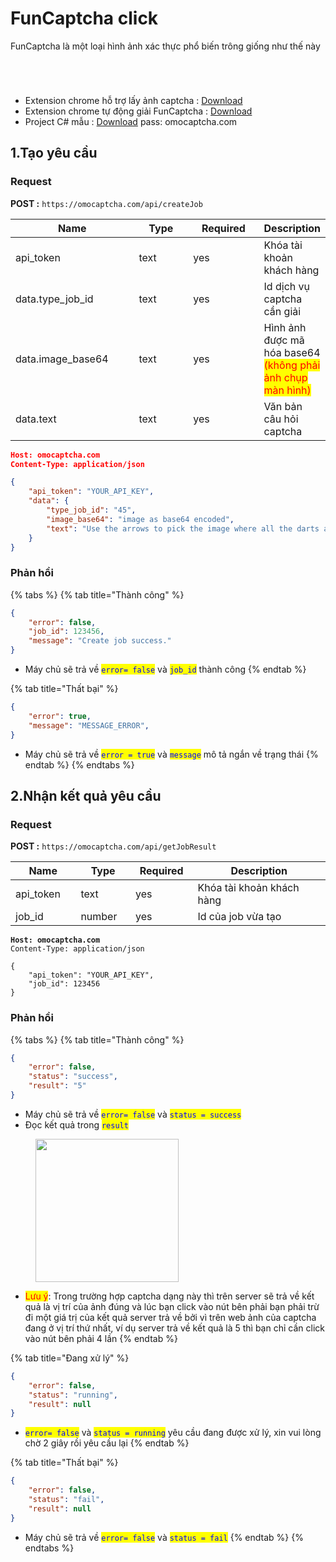 # FunCaptcha click

FunCaptcha là một loại hình ảnh xác thực phổ biến trông giống như thế này

<div>

<figure><img src="../../.gitbook/assets/screenshot_1704458293.png" alt=""><figcaption></figcaption></figure>

 

<figure><img src="../../.gitbook/assets/screenshot_1704458322.png" alt=""><figcaption></figcaption></figure>

 

<figure><img src="../../.gitbook/assets/screenshot_1704458253.png" alt=""><figcaption></figcaption></figure>

 

<figure><img src="../../.gitbook/assets/screenshot_1704458229.png" alt=""><figcaption></figcaption></figure>

</div>

* Extension chrome hỗ trợ lấy ảnh captcha : [Download](https://drive.google.com/drive/folders/1Yta29aRJAGro4zILxe\_hZWoyHhlD2GQg)
* Extension chrome tự động giải FunCaptcha : [Download](https://drive.google.com/drive/folders/1Yta29aRJAGro4zILxe\_hZWoyHhlD2GQg)
* Project C# mẫu : [Download](https://drive.google.com/file/d/1sp5OIOqSgY3X\_vSLcnS3EHQrcT5L8yp9/view?usp=drive\_link) pass: omocaptcha.com

## 1.Tạo yêu cầu

### Request

**POST :** `https://omocaptcha.com/api/createJob`

<table><thead><tr><th width="199">Name</th><th width="88">Type</th><th width="112">Required</th><th>Description</th></tr></thead><tbody><tr><td>api_token</td><td>text</td><td>yes</td><td>Khóa tài khoản khách hàng</td></tr><tr><td>data.type_job_id</td><td>text</td><td>yes</td><td>Id dịch vụ captcha cần giải</td></tr><tr><td>data.image_base64</td><td>text</td><td>yes</td><td>Hình ảnh được mã hóa base64 <mark style="color:red;">(không phải ảnh chụp màn hình)</mark><img src="../../.gitbook/assets/image (1).jpg" alt=""></td></tr><tr><td>data.text</td><td>text</td><td>yes</td><td>Văn bản câu hỏi captcha<img src="../../.gitbook/assets/screenshot_1704458293 (1).png" alt="" data-size="original"></td></tr></tbody></table>

```json
Host: omocaptcha.com
Content-Type: application/json

{
	"api_token": "YOUR_API_KEY",
	"data": {
		"type_job_id": "45",
		"image_base64": "image as base64 encoded",
		"text": "Use the arrows to pick the image where all the darts add up to the number in the left image"
	}
}
```

### Phản hồi

{% tabs %}
{% tab title="Thành công" %}
```json
{
	"error": false,
	"job_id": 123456,
	"message": "Create job success."
}
```

* Máy chủ sẽ trả về <mark style="color:blue;">`error= false`</mark> và <mark style="color:blue;">`job_id`</mark> thành công
{% endtab %}

{% tab title="Thất bại" %}
```json
{
	"error": true,
	"message": "MESSAGE_ERROR",
}
```

* Máy chủ sẽ trả về <mark style="color:blue;">`error = true`</mark> và <mark style="color:blue;">`message`</mark> mô tả ngắn về trạng thái
{% endtab %}
{% endtabs %}

## 2.Nhận kết quả yêu cầu

### Request

**POST :** `https://omocaptcha.com/api/getJobResult`

<table><thead><tr><th width="122">Name</th><th width="99">Type</th><th width="111"> Required</th><th width="412">Description</th></tr></thead><tbody><tr><td>api_token</td><td>text</td><td>yes</td><td>Khóa tài khoản khách hàng</td></tr><tr><td>job_id</td><td>number</td><td>yes</td><td>Id của job vừa tạo</td></tr></tbody></table>

<pre class="language-json"><code class="lang-json"><strong>Host: omocaptcha.com
</strong>Content-Type: application/json

{
	"api_token": "YOUR_API_KEY",
	"job_id": 123456
}
</code></pre>

### Phản hồi

{% tabs %}
{% tab title="Thành công" %}
```json
{
	"error": false,
	"status": "success",
	"result": "5"
}
```

* Máy chủ sẽ trả về <mark style="color:blue;">`error= false`</mark> và <mark style="color:blue;">`status = success`</mark>
* Đọc kết quả trong <mark style="color:blue;">`result`</mark>

<figure><img src="../../.gitbook/assets/screenshot_1704458322 (3).png" alt="" width="229"><figcaption></figcaption></figure>

* <mark style="color:red;">Lưu ý</mark>: Trong trường hợp captcha dạng này thì trên server sẽ trả về kết quả là vị trí của ảnh đúng và lúc bạn click vào nút bên phải bạn phải trừ đi một giá trị của kết quả server trả về bởi vì trên web ảnh của captcha đang ở vị trí thứ nhất, ví dụ server trả về kết quả là 5 thì bạn chỉ cần click vào nút bên phải 4 lần
{% endtab %}

{% tab title="Đang xử lý" %}
```json
{
	"error": false,
	"status": "running",
	"result": null
}
```

* <mark style="color:blue;">`error= false`</mark> và <mark style="color:blue;">`status = running`</mark> yêu cầu đang được xử lý, xin vui lòng chờ 2 giây rồi yêu cầu lại
{% endtab %}

{% tab title="Thất bại" %}
```json
{
	"error": false,
	"status": "fail",
	"result": null
}
```

* Máy chủ sẽ trả về <mark style="color:blue;">`error= false`</mark> và <mark style="color:blue;">`status = fail`</mark>
{% endtab %}
{% endtabs %}

